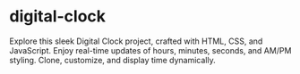 # digital-clock
Explore this sleek Digital Clock project, crafted with HTML, CSS, and JavaScript. Enjoy real-time updates of hours, minutes, seconds, and AM/PM styling. Clone, customize, and display time dynamically. 
